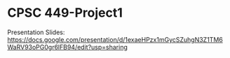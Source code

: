 # CPSC 449-Project1
 
Presentation Slides: https://docs.google.com/presentation/d/1exaeHPzx1mGycSZuhgN3Z1TM6WaRV93oPG0gr6lFB94/edit?usp=sharing
